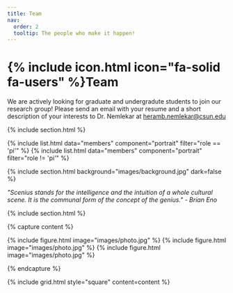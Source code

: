 ```yaml
---
title: Team
nav:
  order: 2
  tooltip: The people who make it happen!
---
```


# {% include icon.html icon="fa-solid fa-users" %}Team

We are actively looking for graduate and undergradute students to join our research group!
Please send an email with your resume and a short description of your interests to Dr. Nemlekar at heramb.nemlekar@csun.edu

{% include section.html %}

{% include list.html data="members" component="portrait" filter="role == 'pi'" %}
{% include list.html data="members" component="portrait" filter="role != 'pi'" %}

{% include section.html background="images/background.jpg" dark=false %}

*"Scenius stands for the intelligence and the intuition of a whole cultural scene. It is the communal form of the concept of the genius." - Brian Eno*

{% include section.html %}

{% capture content %}

{% include figure.html image="images/photo.jpg" %}
{% include figure.html image="images/photo.jpg" %}
{% include figure.html image="images/photo.jpg" %}

{% endcapture %}

{% include grid.html style="square" content=content %}
